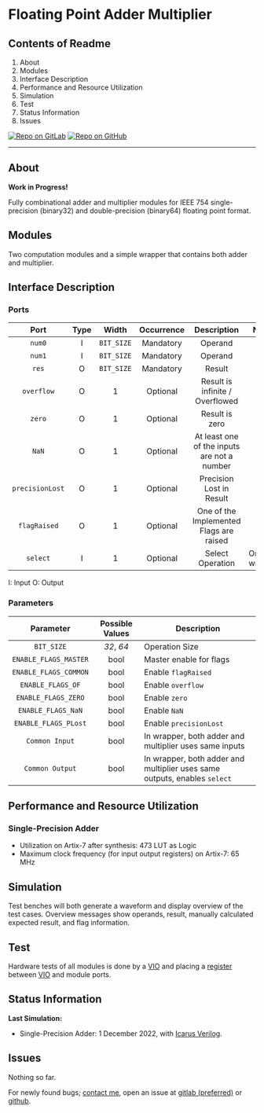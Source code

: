 # Floating Point Adder Multiplier

## Contents of Readme

1. About
2. Modules
3. Interface Description
4. Performance and Resource Utilization
5. Simulation
6. Test
7. Status Information
8. Issues

[![Repo on GitLab](https://img.shields.io/badge/repo-GitLab-6C488A.svg)](https://gitlab.com/suoglu/fpam)
[![Repo on GitHub](https://img.shields.io/badge/repo-GitHub-3D76C2.svg)](https://github.com/suoglu/FPAM)

---

## About

**Work in Progress!**

Fully combinational adder and multiplier modules for IEEE 754 single-precision (binary32) and double-precision (binary64) floating point format.

## Modules

Two computation modules and a simple wrapper that contains both adder and multiplier.

## Interface Description

### Ports

|   Port   | Type | Width | Occurrence | Description | Notes |
| :------: | :----: | :----: | :----: | :-----:  | ---- |
| `num0` | I | `BIT_SIZE` | Mandatory | Operand | |
| `num1` | I | `BIT_SIZE` | Mandatory | Operand | |
| `res` | O | `BIT_SIZE` | Mandatory | Result | |
| `overflow` | O | 1 | Optional | Result is infinite / Overflowed | |
| `zero` | O | 1 | Optional | Result is zero | |
| `NaN` | O | 1 | Optional | At least one of the inputs are not a number | |
| `precisionLost` | O | 1 | Optional | Precision Lost in Result | |
| `flagRaised` | O | 1 | Optional | One of the Implemented Flags are raised | |
| `select` | I | 1 | Optional | Select Operation | Only in wrapper |

I: Input  O: Output

### Parameters

|Parameter|Possible Values|Description|
| :----: | :-----:  | ---- |
| `BIT_SIZE` | _32_, _64_ | Operation Size |
| `ENABLE_FLAGS_MASTER` | bool | Master enable for flags |
| `ENABLE_FLAGS_COMMON` | bool | Enable `flagRaised` |
| `ENABLE_FLAGS_OF` | bool | Enable `overflow` |
| `ENABLE_FLAGS_ZERO` | bool | Enable `zero` |
| `ENABLE_FLAGS_NaN` | bool | Enable `NaN` |
| `ENABLE_FLAGS_PLost` | bool | Enable `precisionLost` |
| `Common Input` | bool | In wrapper, both adder and multiplier uses same inputs |
| `Common Output` | bool | In wrapper, both adder and multiplier uses same outputs, enables `select`  |

## Performance and Resource Utilization

### Single-Precision Adder

- Utilization on Artix-7 after synthesis: 473 LUT as Logic
- Maximum clock frequency (for input output registers) on Artix-7: 65 MHz

## Simulation

Test benches will both generate a waveform and display overview of the test cases. Overview messages show operands, result, manually calculated expected result, and flag information.

## Test

Hardware tests of all modules is done by a [VIO](https://www.xilinx.com/products/intellectual-property/vio.html) and placing a [register](Util/register.v) between [VIO](https://www.xilinx.com/products/intellectual-property/vio.html) and module ports.

## Status Information

**Last Simulation:**

- Single-Precision Adder: 1 December 2022, with [Icarus Verilog](http://iverilog.icarus.com/).

## Issues

Nothing so far.

For newly found bugs; [contact me](https://suoglu.github.io/contact.html), open an issue at [gitlab (preferred)](https://gitlab.com/suoglu/fpam/-/issues/new) or [github](https://github.com/suoglu/FPAM/issues/new).
